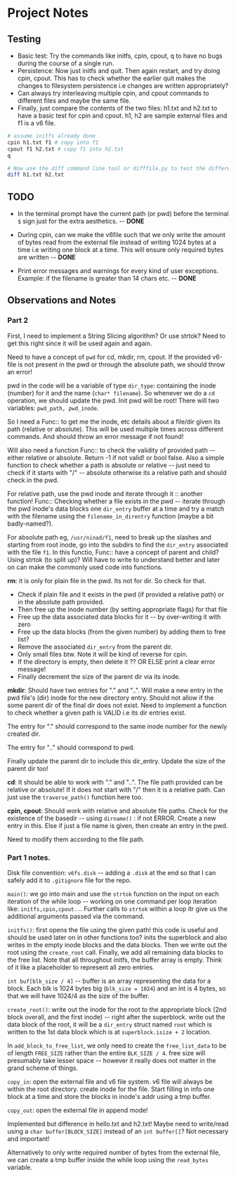 # Project Notes

Testing
-------

- Basic test: Try the commands like initfs, cpin, cpout, q to have no bugs during the 
  course of a single run.
- Persistence: Now just initfs and quit. Then again restart, and try doing cpin, cpout. 
  This has to check whether the earlier quit makes the changes to filesystem
  persistence i.e changes are written appropriately? 
- Can always try interleaving multiple cpin, and cpout commands to different files 
  and maybe the same file. 
- Finally, just compare the contents of the two files: h1.txt and h2.txt to have a basic
  test for cpin and cpout. h1, h2 are sample external files and f1 is a v6 file.

```bash
# assume initfs already done
cpin h1.txt f1 # copy into f1
cpout f1 h2.txt # copy f1 into h2.txt
q

# Now use the diff command line tool or difffile.py to test the difference
diff h1.txt h2.txt
```


TODO
----

- In the terminal prompt have the current path (or pwd) before the terminal `$` sign 
  just for the extra aesthetics. -- **DONE**

- During cpin, can we make the v6file such that we only write the amount of bytes read 
  from the external file instead of writing 1024 bytes at a time i.e writing one block
  at a time. This will ensure only required bytes are written -- **DONE**
  
- Print error messages and warnings for every kind of user exceptions. Example: if the
filename is greater than 14 chars etc. -- **DONE**


Observations and Notes
----------------------

### Part 2

First, I need to implement a String Slicing algorithm? Or use strtok? Need to get this
right since it will be used again and again.

Need to have a concept of `pwd` for cd, mkdir, rm, cpout. If the provided v6-file is
not present in the pwd or through the absolute path, we should throw an error! 

pwd in the code will be a variable of type `dir_type`: containing the inode (number) for 
it and the name (`char* filename`). So whenever we do a `cd` operation, we should update
the pwd. Init pwd will be root! There will two variables: `pwd_path, pwd_inode`.

So I need a Func:: to get me the inode, etc details about a file/dir given its path 
(relative or absolute). This will be used multiple times across different commands. And
should throw an error message if not found!

Will also need a function Func:: to check the validity of provided path -- either relative
or absolute. Return -1 if not valid! or bool false. Also a simple function to check whether
a path is absolute or relative -- just need to check if it starts with "/" -- absolute
otherwise its a relative path and should check in the pwd.

For relative path, use the pwd inode and iterate through it :: another function!
Func:: Checking whether a file exists in the pwd -- iterate through the pwd inode's 
data blocks one `dir_entry` buffer at a time and try a match with the filename using
the `filename_in_direntry` function (maybe a bit badly-named?).

For absolute path eg, `/usr/ninad/f1`, need to break up the slashes and starting from
root inode, go into the subdirs to find the `dir_entry` associated with the file `f1`.
In this functio, Func:: have a concept of parent and child? Using strtok (to split up)?
Will have to write to understand better and later on can make the commonly used code into
functions.

**rm**: it is only for plain file in the pwd. Its not for dir. So check for that.
- Check if plain file and it exists in the pwd (if provided a relative path) or in the 
  absolute path provided.
- Then free up the inode number (by setting appropriate flags) for that file
- Free up the data associated data blocks for it -- by over-writing it with zero
- Free up the data blocks (from the given number) by adding them to free list?
- Remove the associated `dir_entry` from the parent dir.
- Only small files btw. Note it will be kind of reverse for cpin.
- If the directory is empty, then delete it ?? OR ELSE print a clear error message!
- Finally decrement the size of the parent dir via its inode.

**mkdir**: Should have two entries for "." and "..". Will make a new entry in the pwd
file's (dir) inode for the new directory entry. Should not allow if the some parent dir
of the final dir does not exist. Need to implement a function to check whether a given
path is VALID i.e its dir entries exist.

The entry for "." should correspond to the same inode number for the newly created dir.

The entry for ".." should correspond to pwd.

Finally update the parent dir to include this dir_entry.
Update the size of the parent dir too!


**cd**: It should be able to work with "." and "..". The file path provided can be 
relative or absolute! If it does not start with "/" then it is a relative path.
Can just use the `traverse_path()` function here too.

**cpin, cpout**: Should work with relative and absolute file paths. Check for the existence
of the basedir -- using `dirname()` : if not ERROR. Create a new entry in this. Else if
just a file name is given, then create an entry in the pwd.

Need to modify them according to the file path.


### Part 1 notes.

Disk file convention: `v6fs.disk` -- adding a `.disk` at the end so that I can safely 
add it to `.gitignore` file for the repo.

`main()`: we go into main and use the `strtok` function on the input on each iteration of
the while loop -- working on one command per loop iteration like: `initfs,cpin,cpout..`.
Further calls to `strtok` within a loop itr give us the additional arguments passed via
the command.

`initfs()`: first opens the file using the given path! this code is useful and should be 
used later on in other functions too?
inits the superblock and also writes in the empty inode blocks and the data blocks.
Then we write out the root using the `create_root` call. Finally, we add all remaining
data blocks to the free list.
Note that all throughout initfs, the buffer array is empty. Think
of it like a placeholder to represent all zero entries.

`int buf[blk_size / 4]` -- buffer is an array representing the data for a block.
Each blk is 1024 bytes big (`blk_size = 1024`) and an int is 4 bytes, so that we will have
1024/4 as the size of the buffer.

`create_root()`: write out the inode for the root to the appropriate block (2nd block
overall, and the first inode) -- right after the superblock. write out the data block
of the root, it will be a `dir_entry` struct named `root` which is written to the 1st 
data block which is at `superblock.isize + 2` location.

In `add_block_to_free_list`, we only need to create the `free_list_data` to be of
length `FREE_SIZE` rather than the entire `BLK_SIZE / 4`. free size will presumably take
lesser space -- however it really does not matter in the grand scheme of things.

`copy_in`: open the external file and v6 file system. v6 file will always be within the 
root directory. create inode for the file. Start filling in info one block at a time
and store the blocks in inode's addr using a tmp buffer. 


`copy_out`: open the external file in append mode!

Implemented but difference in hello.txt and h2.txt!
Maybe need to write/read using a `char buffer[BLOCK_SIZE]` instead of an `int buffer[]`?
Not necessary and important!

Alternatively to only write required number of bytes from the external file, we can
create a tmp buffer inside the while loop using the `read_bytes` variable.


